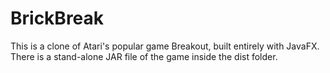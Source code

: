 # BrickBreak

This is a clone of Atari's popular game Breakout, built entirely with JavaFX.
There is a stand-alone JAR file of the game inside the dist folder.